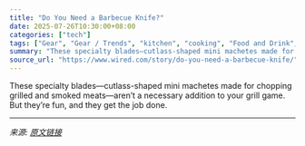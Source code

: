 ```yaml
---
title: "Do You Need a Barbecue Knife?"
date: 2025-07-26T10:30:00+08:00
categories: ["tech"]
tags: ["Gear", "Gear / Trends", "kitchen", "cooking", "Food and Drink", "knives", "grills", "grilling", "Smart Kitchen"]
summary: "These specialty blades—cutlass-shaped mini machetes made for chopping grilled and smoked meats—aren’t a necessary addition to your grill game. But they’re fun, and they get the job done."
source_url: "https://www.wired.com/story/do-you-need-a-barbecue-knife/"
---
```


These specialty blades—cutlass-shaped mini machetes made for chopping grilled and smoked meats—aren’t a necessary addition to your grill game. But they’re fun, and they get the job done.

---

*来源: [原文链接](https://www.wired.com/story/do-you-need-a-barbecue-knife/)*
